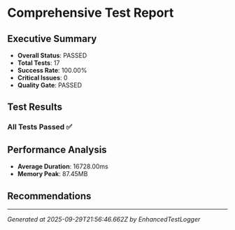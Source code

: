 # Comprehensive Test Report

## Executive Summary
- **Overall Status**: PASSED
- **Total Tests**: 17
- **Success Rate**: 100.00%
- **Critical Issues**: 0
- **Quality Gate**: PASSED

## Test Results
### All Tests Passed ✅

## Performance Analysis
- **Average Duration**: 16728.00ms
- **Memory Peak**: 87.45MB

## Recommendations


---
*Generated at 2025-09-29T21:56:46.662Z by EnhancedTestLogger*
